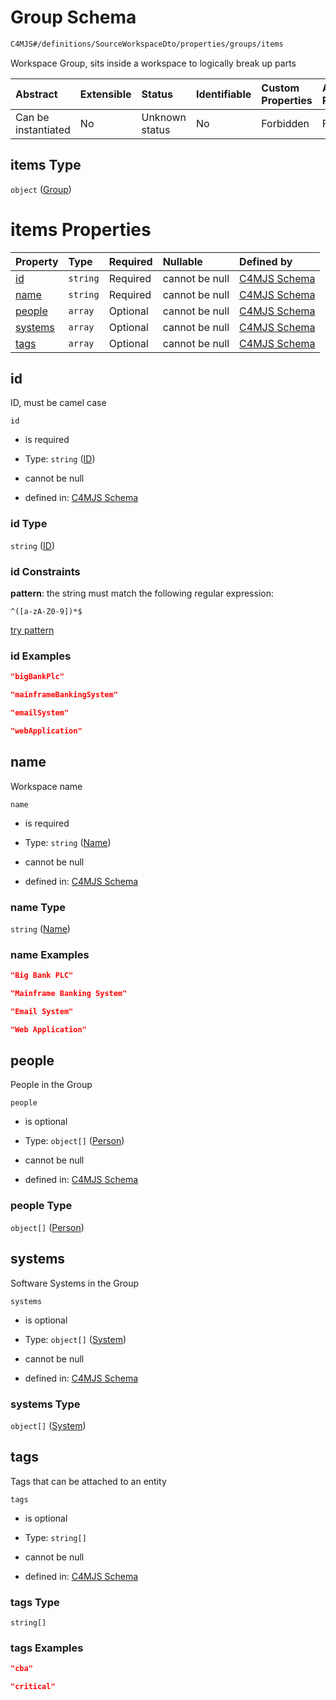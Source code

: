 # Group Schema

```txt
C4MJS#/definitions/SourceWorkspaceDto/properties/groups/items
```

Workspace Group, sits inside a workspace to logically break up parts

| Abstract            | Extensible | Status         | Identifiable | Custom Properties | Additional Properties | Access Restrictions | Defined In                                                                            |
| :------------------ | :--------- | :------------- | :----------- | :---------------- | :-------------------- | :------------------ | :------------------------------------------------------------------------------------ |
| Can be instantiated | No         | Unknown status | No           | Forbidden         | Forbidden             | none                | [source-workspace.schema.json\*](source-workspace.schema.json "open original schema") |

## items Type

`object` ([Group](source-workspace-definitions-group.md))

# items Properties

| Property            | Type     | Required | Nullable       | Defined by                                                                                                                      |
| :------------------ | :------- | :------- | :------------- | :------------------------------------------------------------------------------------------------------------------------------ |
| [id](#id)           | `string` | Required | cannot be null | [C4MJS Schema](source-workspace-definitions-group-properties-id.md "C4MJS#/definitions/SourceGroupDto/properties/id")           |
| [name](#name)       | `string` | Required | cannot be null | [C4MJS Schema](source-workspace-definitions-group-properties-name.md "C4MJS#/definitions/SourceGroupDto/properties/name")       |
| [people](#people)   | `array`  | Optional | cannot be null | [C4MJS Schema](source-workspace-definitions-group-properties-people.md "C4MJS#/definitions/SourceGroupDto/properties/people")   |
| [systems](#systems) | `array`  | Optional | cannot be null | [C4MJS Schema](source-workspace-definitions-group-properties-systems.md "C4MJS#/definitions/SourceGroupDto/properties/systems") |
| [tags](#tags)       | `array`  | Optional | cannot be null | [C4MJS Schema](source-workspace-definitions-group-properties-tags.md "C4MJS#/definitions/SourceGroupDto/properties/tags")       |

## id

ID, must be camel case

`id`

*   is required

*   Type: `string` ([ID](source-workspace-definitions-group-properties-id.md))

*   cannot be null

*   defined in: [C4MJS Schema](source-workspace-definitions-group-properties-id.md "C4MJS#/definitions/SourceGroupDto/properties/id")

### id Type

`string` ([ID](source-workspace-definitions-group-properties-id.md))

### id Constraints

**pattern**: the string must match the following regular expression:&#x20;

```regexp
^([a-zA-Z0-9])*$
```

[try pattern](https://regexr.com/?expression=%5E\(%5Ba-zA-Z0-9%5D\)*%24 "try regular expression with regexr.com")

### id Examples

```json
"bigBankPlc"
```

```json
"mainframeBankingSystem"
```

```json
"emailSystem"
```

```json
"webApplication"
```

## name

Workspace name

`name`

*   is required

*   Type: `string` ([Name](source-workspace-definitions-group-properties-name.md))

*   cannot be null

*   defined in: [C4MJS Schema](source-workspace-definitions-group-properties-name.md "C4MJS#/definitions/SourceGroupDto/properties/name")

### name Type

`string` ([Name](source-workspace-definitions-group-properties-name.md))

### name Examples

```json
"Big Bank PLC"
```

```json
"Mainframe Banking System"
```

```json
"Email System"
```

```json
"Web Application"
```

## people

People in the Group

`people`

*   is optional

*   Type: `object[]` ([Person](source-workspace-definitions-person.md))

*   cannot be null

*   defined in: [C4MJS Schema](source-workspace-definitions-group-properties-people.md "C4MJS#/definitions/SourceGroupDto/properties/people")

### people Type

`object[]` ([Person](source-workspace-definitions-person.md))

## systems

Software Systems in the Group

`systems`

*   is optional

*   Type: `object[]` ([System](source-workspace-definitions-system.md))

*   cannot be null

*   defined in: [C4MJS Schema](source-workspace-definitions-group-properties-systems.md "C4MJS#/definitions/SourceGroupDto/properties/systems")

### systems Type

`object[]` ([System](source-workspace-definitions-system.md))

## tags

Tags that can be attached to an entity

`tags`

*   is optional

*   Type: `string[]`

*   cannot be null

*   defined in: [C4MJS Schema](source-workspace-definitions-group-properties-tags.md "C4MJS#/definitions/SourceGroupDto/properties/tags")

### tags Type

`string[]`

### tags Examples

```json
"cba"
```

```json
"critical"
```
